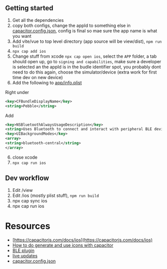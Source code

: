## Getting started  
1. Get all the dependencies
2. copy both configs, change the appId to something else in [capacitor.config.json](capacitor.config.json), config is final so mae sure the app name is what you want
3. Add vite/vue to top level directory (app source will be view/dist), `npm run build`
4. `npx cap add ios`
5. Change stuff from xcode `npx cap open ios`, select the `APP` folder, a tab should open up, go to `signing and capabilities`, make sure a developer is selected an the appId is in the budle identifier spot, you probably dont need to do this again, choose the simulator/device (extra work for first time dev on new device)
7. Add the following to [app/info.plist](ios/App/App/Info.plist)

Right under
```xml
<key>CFBundleDisplayName</key>
<string>Pebble</string>
```
Add
```xml
<key>NSBluetoothAlwaysUsageDescription</key>
<string>Uses Bluetooth to connect and interact with peripheral BLE devices.</string>
<key>UIBackgroundModes</key>
<array>
<string>bluetooth-central</string>
</array>
```
6. close xcode
7. `npx cap run ios`

## Dev workflow
1. Edit /view
2. Edit /ios (mostly plist stuff),  `npm run build`
2. npx cap sync ios
3. npx cap run ios

# Resources
- [https://capacitorjs.com/docs/ios](https://capacitorjs.com/docs/ios)
- [How to do generate and use icons with capacitor](https://capacitorjs.com/docs/guides/splash-screens-and-icons)
- [BLE plugin](https://github.com/capacitor-community/bluetooth-le)
- [live updates](https://capacitorjs.com/docs/guides/live-reload)
- [capacitor.config.json](https://capacitorjs.com/docs/config)
